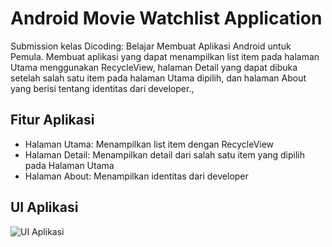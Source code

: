 # Android Movie Watchlist Application
Submission kelas Dicoding: Belajar Membuat Aplikasi Android untuk Pemula. Membuat aplikasi yang dapat menampilkan list item pada halaman Utama menggunakan RecycleView, halaman Detail yang dapat dibuka setelah salah satu item pada halaman Utama dipilih, dan halaman About yang berisi tentang identitas dari developer.,

## Fitur Aplikasi

- Halaman Utama: Menampilkan list item dengan RecycleView
- Halaman Detail: Menampilkan detail dari salah satu item yang dipilih pada Halaman Utama
- Halaman About: Menampilkan identitas dari developer

## UI Aplikasi
![UI Aplikasi](https://github.com/warrenpolandra/Submission-Dicoding-Belajar-Membuat-Aplikasi-Android-untuk-Pemula/assets/85095564/9edbbd85-18b2-4b7a-892b-bf9b2cb58480)
